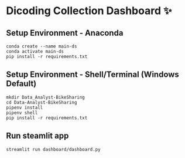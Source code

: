 # Dicoding Collection Dashboard ✨

## Setup Environment - Anaconda
```
conda create --name main-ds
conda activate main-ds
pip install -r requirements.txt
```

## Setup Environment - Shell/Terminal (Windows Default)
```
mkdir Data_Analyst-BikeSharing
cd Data-Analyst-BikeSharing
pipenv install
pipenv shell
pip install -r requirements.txt
```

## Run steamlit app
```
streamlit run dashboard/dashboard.py
```
